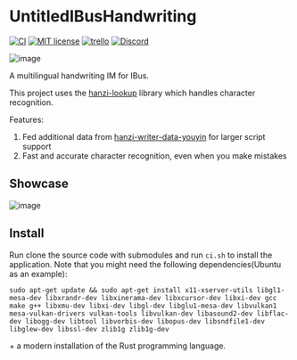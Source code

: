 # UntitledIBusHandwriting
[![CI](https://github.com/MadLadSquad/UntitledIBusHandwriting/actions/workflows/ci.yml/badge.svg)](https://github.com/MadLadSquad/UntitledIBusHandwriting/actions/workflows/ci.yml)
[![MIT license](https://img.shields.io/badge/License-MIT-blue.svg)](https://lbesson.mit-license.org/)
[![trello](https://img.shields.io/badge/Trello-UDE-blue])](https://trello.com/b/HmfuRY2K/untitleddesktop)
[![Discord](https://img.shields.io/discord/717037253292982315.svg?label=&logo=discord&logoColor=ffffff&color=7389D8&labelColor=6A7EC2)](https://discord.gg/4wgH8ZE)

![image](https://github.com/MadLadSquad/UntitledIBusHandwriting/assets/40400590/78654353-07c2-4b0b-bf6c-c39daff37ab6)

A multilingual handwriting IM for IBus.

This project uses the [hanzi-lookup](https://github.com/gugray/hanzi_lookup/) library which handles character recognition.

Features:
1. Fed additional data from [hanzi-writer-data-youyin](https://github.com/MadLadSquad/hanzi-writer-data-youyin/) for larger script support
1. Fast and accurate character recognition, even when you make mistakes

## Showcase
![image](https://github.com/MadLadSquad/UntitledIBusHandwriting/assets/40400590/c1bc9832-ebb6-4fdb-9194-7155c81619e3)


## Install
Run clone the source code with submodules and run `ci.sh` to install the application. Note that you might need the following dependencies(Ubuntu as an example):
```
sudo apt-get update && sudo apt-get install x11-xserver-utils libgl1-mesa-dev libxrandr-dev libxinerama-dev libxcursor-dev libxi-dev gcc make g++ libxmu-dev libxi-dev libgl-dev libglu1-mesa-dev libvulkan1 mesa-vulkan-drivers vulkan-tools libvulkan-dev libasound2-dev libflac-dev libogg-dev libtool libvorbis-dev libopus-dev libsndfile1-dev libglew-dev libssl-dev zlib1g zlib1g-dev
```
\+ a modern installation of the Rust programming language.
